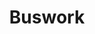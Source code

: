 ---
title: "Buswork"
url: /ciudad-autonoma-de-buenos-aires/buswork-avenida-olivera/
shop: Allgemein
---